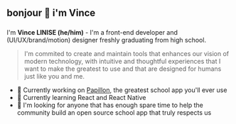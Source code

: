 ## bonjour 👋 i'm Vince

###
I'm **Vince LINISE (he/him)** - I'm a front-end developer and (UI/UX/brand/motion) designer freshly graduating from high school.
> I'm commited to create and maintain tools that enhances our vision of modern technology, with intuitive and thoughtful experiences that I want to make the greatest to use and that are designed for humans just like you and me.

- 🦋 Currently working on [Papillon](https://github.com/PapillonApp/Papillon), the greatest school app you'll ever use
- 💾 Currently learning React and React Native
- 👀 I'm looking for anyone that has enough spare time to help the community build an open source school app that truly respects us
